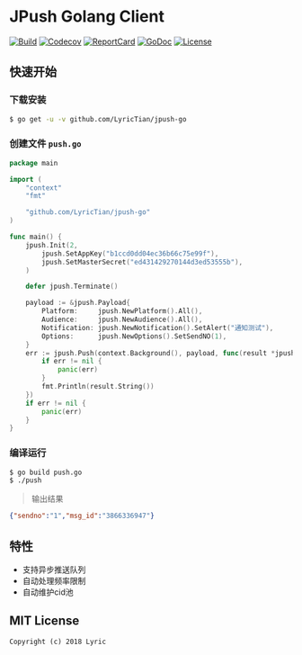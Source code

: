 # JPush Golang Client

[![Build][Build-Status-Image]][Build-Status-Url] [![Codecov][codecov-image]][codecov-url] [![ReportCard][reportcard-image]][reportcard-url] [![GoDoc][godoc-image]][godoc-url] [![License][license-image]][license-url]

## 快速开始

### 下载安装

```bash
$ go get -u -v github.com/LyricTian/jpush-go
```

### 创建文件 `push.go`

```go
package main

import (
	"context"
	"fmt"

	"github.com/LyricTian/jpush-go"
)

func main() {
	jpush.Init(2,
		jpush.SetAppKey("b1ccd0dd04ec36b66c75e99f"),
		jpush.SetMasterSecret("ed431429270144d3ed53555b"),
	)

	defer jpush.Terminate()

	payload := &jpush.Payload{
		Platform:     jpush.NewPlatform().All(),
		Audience:     jpush.NewAudience().All(),
		Notification: jpush.NewNotification().SetAlert("通知测试"),
		Options:      jpush.NewOptions().SetSendNO(1),
	}
	err := jpush.Push(context.Background(), payload, func(result *jpush.PushResult, err error) {
		if err != nil {
			panic(err)
		}
		fmt.Println(result.String())
	})
	if err != nil {
		panic(err)
	}
}

```

### 编译运行

```bash
$ go build push.go
$ ./push
```

> 输出结果
```json
{"sendno":"1","msg_id":"3866336947"}
```

## 特性

- 支持异步推送队列
- 自动处理频率限制
- 自动维护cid池

## MIT License

    Copyright (c) 2018 Lyric

[Build-Status-Url]: https://travis-ci.org/LyricTian/jpush-go
[Build-Status-Image]: https://travis-ci.org/LyricTian/jpush-go.svg?branch=master
[codecov-url]: https://codecov.io/gh/LyricTian/jpush-go
[codecov-image]: https://codecov.io/gh/LyricTian/jpush-go/branch/master/graph/badge.svg
[reportcard-url]: https://goreportcard.com/report/github.com/LyricTian/jpush-go
[reportcard-image]: https://goreportcard.com/badge/github.com/LyricTian/jpush-go
[godoc-url]: https://godoc.org/github.com/LyricTian/jpush-go
[godoc-image]: https://godoc.org/github.com/LyricTian/jpush-go?status.svg
[license-url]: http://opensource.org/licenses/MIT
[license-image]: https://img.shields.io/npm/l/express.svg
